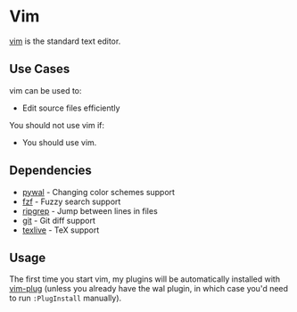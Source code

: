 # Vim

[vim][vim] is the standard text editor.

## Use Cases

vim can be used to:

- Edit source files efficiently

You should not use vim if:

- You should use vim.

## Dependencies

- [pywal][pywal] - Changing color schemes support
- [fzf][fzf] - Fuzzy search support
- [ripgrep][ripgrep] - Jump between lines in files
- [git][git] - Git diff support
- [texlive][texlive] - TeX support

## Usage

The first time you start vim, my plugins will be automatically installed with [vim-plug][vim-plug] (unless you already have the wal plugin, in which case you'd need to run `:PlugInstall` manually).

[vim-plug]: https://github.com/junegunn/vim-plug
[vim]: https://github.com/vim/vim
[neovim]: https://github.com/neovim/neovim
[pywal]: https://github.com/dylanaraps/pywal
[fzf]: https://github.com/junegunn/fzf
[ripgrep]: https://github.com/BurntSushi/ripgrep
[git]: https://github.com/git/git
[texlive]: https://github.com/TeX-Live/texlive-source
